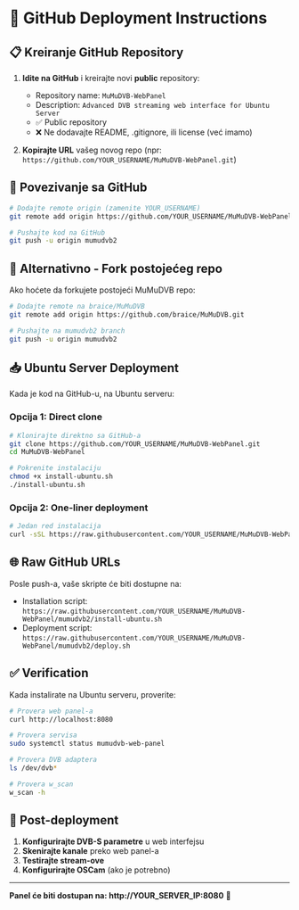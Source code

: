 # 🚀 GitHub Deployment Instructions

## 📋 Kreiranje GitHub Repository

1. **Idite na GitHub** i kreirajte novi **public** repository:
   - Repository name: `MuMuDVB-WebPanel` 
   - Description: `Advanced DVB streaming web interface for Ubuntu Server`
   - ✅ Public repository
   - ❌ Ne dodavajte README, .gitignore, ili license (već imamo)

2. **Kopirajte URL** vašeg novog repo (npr: `https://github.com/YOUR_USERNAME/MuMuDVB-WebPanel.git`)

## 🔗 Povezivanje sa GitHub

```bash
# Dodajte remote origin (zamenite YOUR_USERNAME)
git remote add origin https://github.com/YOUR_USERNAME/MuMuDVB-WebPanel.git

# Pushajte kod na GitHub
git push -u origin mumudvb2
```

## 🎯 Alternativno - Fork postojećeg repo

Ako hoćete da forkujete postojeći MuMuDVB repo:

```bash
# Dodajte remote na braice/MuMuDVB
git remote add origin https://github.com/braice/MuMuDVB.git

# Pushajte na mumudvb2 branch
git push -u origin mumudvb2
```

## 📥 Ubuntu Server Deployment

Kada je kod na GitHub-u, na Ubuntu serveru:

### Opcija 1: Direct clone
```bash
# Klonirajte direktno sa GitHub-a
git clone https://github.com/YOUR_USERNAME/MuMuDVB-WebPanel.git
cd MuMuDVB-WebPanel

# Pokrenite instalaciju
chmod +x install-ubuntu.sh
./install-ubuntu.sh
```

### Opcija 2: One-liner deployment
```bash
# Jedan red instalacija
curl -sSL https://raw.githubusercontent.com/YOUR_USERNAME/MuMuDVB-WebPanel/mumudvb2/install-ubuntu.sh | bash
```

## 🌐 Raw GitHub URLs

Posle push-a, vaše skripte će biti dostupne na:
- Installation script: `https://raw.githubusercontent.com/YOUR_USERNAME/MuMuDVB-WebPanel/mumudvb2/install-ubuntu.sh`
- Deployment script: `https://raw.githubusercontent.com/YOUR_USERNAME/MuMuDVB-WebPanel/mumudvb2/deploy.sh`

## ✅ Verification

Kada instalirate na Ubuntu serveru, proverite:

```bash
# Provera web panel-a
curl http://localhost:8080

# Provera servisa
sudo systemctl status mumudvb-web-panel

# Provera DVB adaptera
ls /dev/dvb*

# Provera w_scan
w_scan -h
```

## 🔧 Post-deployment

1. **Konfigurirajte DVB-S parametre** u web interfejsu
2. **Skenirajte kanale** preko web panel-a
3. **Testirajte stream-ove** 
4. **Konfigurirajte OSCam** (ako je potrebno)

---

**Panel će biti dostupan na: http://YOUR_SERVER_IP:8080** 🎉